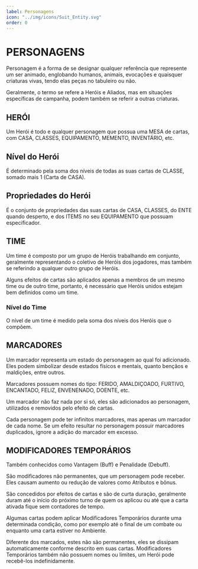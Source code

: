 ```yaml
---
label: Personagens
icon: "../img/icons/Suit_Entity.svg"
order: 0
---
```


# PERSONAGENS

Personagem é a forma de se designar qualquer referência que represente um ser animado, englobando humanos, animais, evocações e quaisquer criaturas vivas, tendo elas peças no tabuleiro ou não.

Geralmente, o termo se refere a Heróis e Aliados, mas em situações específicas de campanha, podem também se referir a outras criaturas.

## HERÓI
Um Herói é todo e qualquer personagem que possua uma MESA de cartas, com CASA, CLASSES, EQUIPAMENTO, MEMENTO, INVENTÁRIO, etc.

## Nível do Herói
É determinado pela soma dos níveis de todas as suas cartas de CLASSE, somado mais 1 (Carta de CASA).

## Propriedades do Herói
É o conjunto de propriedades das suas cartas de CASA, CLASSES, do ENTE quando desperto, e dos ITEMS no seu EQUIPAMENTO que possuam especificador.

## TIME
Um time é composto por um grupo de Heróis trabalhando em conjunto, geralmente representando o coletivo de Heróis dos jogadores, mas também se referindo a qualquer outro grupo de Heróis.

Alguns efeitos de cartas são aplicados apenas a membros de um mesmo time ou de outro time, portanto, é necessário que Heróis unidos estejam bem definidos como um time.

### Nível do Time

O nível de um time é medido pela soma dos níveis dos Heróis que o compõem.

## MARCADORES
Um marcador representa um estado do personagem ao qual foi adicionado. Eles podem simbolizar desde estados físicos e mentais, quanto bençãos e maldições, entre outros.

Marcadores possuem nomes do tipo: FERIDO, AMALDIÇOADO, FURTIVO, ENCANTADO, FELIZ, ENVENENADO, DOENTE, etc.

Um marcador não faz nada por si só, eles são adicionados ao personagem, utilizados e removidos pelo efeito de cartas.

Cada personagem pode ter infinitos marcadores, mas apenas um marcador de cada nome. Se um efeito resultar no personagem possuir marcadores duplicados, ignore a adição do marcador em excesso.

## MODIFICADORES TEMPORÁRIOS
Também conhecidos como Vantagem (Buff) e Penalidade (Debuff).

São modificadores não permanentes, que um personagem pode receber. Eles causam aumento ou redução de valores como Atributos e bônus.

São concedidos por efeitos de cartas e são de curta duração, geralmente duram até o início do próximo turno de quem os aplicou ou até que a carta ativada fique sem contadores de tempo.

Algumas cartas podem aplicar Modificadores Temporários durante uma determinada condição, como por exemplo até o final de um combate ou enquanto uma carta estiver no Ambiente.

Diferente dos marcados, estes não são permanentes, eles se dissipam automaticamente conforme descrito em suas cartas. Modificadores Temporários também não possuem nomes ou limites, um Herói pode recebê-los indefinidamente.
